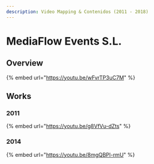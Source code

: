 ```yaml
---
description: Video Mapping & Contenidos (2011 - 2018)
---
```


# MediaFlow Events S.L.

## Overview

{% embed url="https://youtu.be/wFvrTP3uC7M" %}

## Works

### 2011 

{% embed url="https://youtu.be/g8VfVu-dZts" %}

### 2014

{% embed url="https://youtu.be/8mgQBPl-rmU" %}



